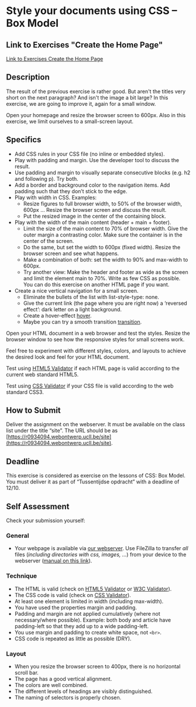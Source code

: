 # Style your documents using CSS – Box Model

## Link to Exercises "Create the Home Page"
[Link to Exercises Create the Home Page](https://github.com/UCLL-Frontend/oefeningen-frontend-deel1/blob/main/week-02-create-the-homepage-of-your-static-website.md)

## Description

The result of the previous exercise is rather good. But aren't the titles very short on the next paragraph? And isn't the image a bit large? In this exercise, we are going to improve it, again for a small window.

Open your homepage and resize the browser screen to 600px. Also in this exercise, we limit ourselves to a small-screen layout.

## Specifics

- Add CSS rules in your CSS file (no inline or embedded styles).
- Play with padding and margin. Use the developer tool to discuss the result.
- Use padding and margin to visually separate consecutive blocks (e.g. h2 and following p). Try both.
- Add a border and background color to the navigation items. Add padding such that they don’t stick to the edge.
- Play with width in CSS. Examples:
  - Resize figures to full browser width, to 50% of the browser width, 600px … Resize the browser screen and discuss the result.
  - Put the resized image in the center of the containing block.
- Play with the width of the main content (header + main + footer).
  - Limit the size of the main content to 70% of browser width. Give the outer margin a contrasting color. Make sure the container is in the center of the screen.
  - Do the same, but set the width to 600px (fixed width). Resize the browser screen and see what happens.
  - Make a combination of both: set the width to 90% and max-width to 600px.
  - Try another view: Make the header and footer as wide as the screen and limit the element main to 70%. Write as few CSS as possible. You can do this exercise on another HTML page if you want.
- Create a nice vertical navigation for a small screen.
  - Eliminate the bullets of the list with list-style-type: none.
  - Give the current link (the page where you are right now) a ‘reversed effect’: dark letter on a light background.
  - Create a hover-effect [hover](https://developer.mozilla.org/en-US/docs/Web/CSS/:hover).
  - Maybe you can try a smooth transition [transition](https://developer.mozilla.org/en-US/docs/Web/CSS/transition).

Open your HTML document in a web browser and test the styles. Resize the browser window to see how the responsive styles for small screens work.

Feel free to experiment with different styles, colors, and layouts to achieve the desired look and feel for your HTML document.

Test using [HTML5 Validator](https://html5.validator.nu/) if each HTML page is valid according to the current web standard HTML5.

Test using [CSS Validator](https://jigsaw.w3.org/css-validator/) if your CSS file is valid according to the web standard CSS3.

## How to Submit

Deliver the assignment on the webserver. It must be available on the class list under the title “site”. The URL should be as [https://r0934094.webontwerp.ucll.be/site](https://r0934094.webontwerp.ucll.be/site).

## Deadline

This exercise is considered as exercise on the lessons of CSS: Box Model. You must deliver it as part of “Tussentijdse opdracht” with a deadline of 12/10.

## Self Assessment

Check your submission yourself:

### General
- Your webpage is available via [our webserver](https://webontwerp.ucll.be/Ti-Front-end/reeksen/reeksoverzicht.html). Use FileZilla to transfer *all* files (*including directories with css, images, ...*) from your device to the webserver ([manual on this link](https://frontend.webontwerp.ucll.be/HTML_basispg/#FTP-(File-Transfer-Protocol))). 

### Technique

- The HTML is valid (check on [HTML5 Validator](https://html5.validator.nu/) or [W3C Validator](https://validator.w3.org/)).
- The CSS code is valid (check on [CSS Validator](https://jigsaw.w3.org/css-validator/)).
- At least one element is limited in width (including max-width).
- You have used the properties margin and padding.
- Padding and margin are not applied cumulatively (where not necessary/where possible). Example: both body and article have padding-left so that they add up to a wide padding-left.
- You use margin and padding to create white space, not `<br>`.
- CSS code is repeated as little as possible (DRY).

### Layout

- When you resize the browser screen to 400px, there is no horizontal scroll bar.
- The page has a good vertical alignment.
- The colors are well combined.
- The different levels of headings are visibly distinguished.
- The naming of selectors is properly chosen.
